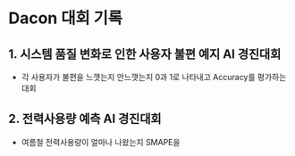 # Dacon 대회 기록

## 1. 시스템 품질 변화로 인한 사용자 불편 예지 AI 경진대회
- 각 사용자가 불편을 느꼇는지 안느꼇는지 0과 1로 나타내고 Accuracy를 평가하는 대회
## 2. 전력사용량 예측 AI 경진대회
- 여름철 전력사용량이 얼마나 나왔는지 SMAPE을 
